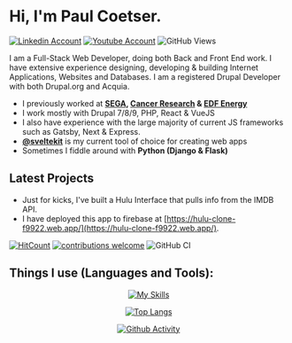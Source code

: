 # Hi, I'm Paul Coetser.

[![Linkedin Account](https://img.shields.io/badge/LinkedIn-blue?style=for-the-badge&logo=linkedin&logoColor=white)](https://uk.linkedin.com/in/coetserpaul)
[![Youtube Account](https://img.shields.io/badge/YouTube-red?style=for-the-badge&logo=youtube&logoColor=white)](https://www.youtube.com/@PaulCoetser)
![GitHub Views](https://komarev.com/ghpvc/?username=PTCoetser)

I am a Full-Stack Web Developer, doing both Back and Front End work. I have extensive experience designing, developing & building Internet Applications, Websites and Databases. I am a registered Drupal Developer with both Drupal.org and Acquia.

- I previously worked at **[SEGA](https://sega.com/), [Cancer Research](https://www.cancerresearchuk.org/) &amp; [EDF Energy](https://www.edfenergy.com/prettycurious)**
- I work mostly with Drupal 7/8/9, PHP, React & VueJS
- I also have experience with the large majority of current JS frameworks such as Gatsby, Next & Express.
- [**@sveltekit**](https://svelte.dev/) is my current tool of choice for creating web apps
- Sometimes I fiddle around with **Python (Django &amp; Flask)**

## Latest Projects

- Just for kicks, I've built a Hulu Interface that pulls info from the IMDB API.
- I have deployed this app to firebase at [https://hulu-clone-f9922.web.app/](https://hulu-clone-f9922.web.app/).

[![HitCount](https://hits.dwyl.com/PTCoetser/hulu-clone.svg)](https://hits.dwyl.com/PTCoetser/hulu-clone)
[![contributions welcome](https://img.shields.io/badge/contributions-welcome-brightgreen.svg?style=flat)](https://github.com/PTCoetser/hulu-clone/issues)
![GitHub CI](https://github.com/PTCoetser/hulu-clone/actions/workflows/ci.yml/badge.svg)

## Things I use (Languages and Tools):
<div align="center">

[![My Skills](https://skillicons.dev/icons?i=php,symfony,laravel,py,js,nodejs,react,vue,gatsby,vite,svelte,mysql,postgres,mongodb,sass,webpack,gulp,bootstrap,tailwind,docker,aws,firebase,netlify,heroku,cloudflare,git,github,bash,blender&perline=&theme=dark)](https://skillicons.dev)

[![Top Langs](https://github-readme-stats.vercel.app/api/top-langs/?username=PTCoetser&layout=compact&theme=vision-friendly-dark)](https://github.com/anuraghazra/github-readme-stats)

[![Github Activity](https://github-profile-summary-cards.vercel.app/api/cards/profile-details?username=PTCoetser&theme=highcontrast)](https://github.com/ashutosh00710/github-readme-activity-graph)

</div>
